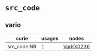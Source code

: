 # `src_code`

## vario

| curie       |   usages | nodes                                           |
|-------------|----------|-------------------------------------------------|
| src_code:NR |        1 | [VariO:0236](https://bioregistry.io/VariO:0236) |

